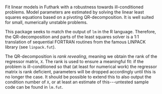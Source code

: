 Fit linear models in Futhark with a robustness towards ill-conditioned problems.
Model parameters are estimated by solving the linear least squares
equations based on a pivoting QR-decomposition.
It is well suited for small, numerically unstable problems.

This package seeks to match the output of `lm` in the R language.
Therefore, the QR-decomposition and parts of the least squares solver
is a 1:1 translation of sequential FORTRAN routines from the famous
LINPACK library (see `linpack.fut`).

The QR-decomposition is _rank revealing_, meaning we obtain the rank
of the regressor matrix, `X`. The rank is used to ensure a meaningful
fit: if the problem is ill-conditioned so that (at least for numerical
work) the regressor matrix is rank deficient, parameters will
be dropped accordingly until this is no longer the case.
It should be possible to extend this to also output the condition number of `X`,
or at least an estimate of this---untested sample code can be found in `lm.fut`.
